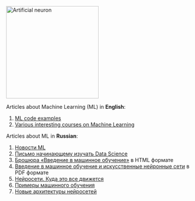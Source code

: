 <img src="https://raw.githubusercontent.com/foobar167/articles/master/Machine_Learning/Brochure/data/Ris1.6-Skhema-iskusstvennogo-neyrona.png" alt="Artificial neuron" title="Artificial neuron" height="250" />

Articles about Machine Learning (ML) in **English**:
   01. [ML code examples](code_examples)
   01. [Various interesting courses on Machine Learning](courses_on_machine_learning.md)

Articles about ML in **Russian**:
   01. [Новости ML](novosti_ml)
   01. [Письмо начинающему изучать Data Science](pismo_nachinayushchemu_izuchat_data_science/pismo_nachinayushchemu_izuchat_data_science.md)
   01. [Брошюра «Введение в машинное обучение»](https://foobar167.github.io/page/vvedeniye-v-mashinnoye-obucheniye-i-iskusstvennyye-neyronnyye-seti.html) в HTML формате
   01. [Введение в машинное обучение и искусственные нейронные сети](Vvedeniye_v_mashinnoye_obucheniye_i_iskusstvennyye_neyronnyye_seti.pdf) в PDF формате
   01. [Нейросети. Куда это все движется](neyroseti_kuda_eto_vse_dvizhetsya/neyroseti_kuda_eto_vse_dvizhetsya.md)
   01. [Примеры машинного обучения](primery_mashinnogo_obucheniya)
   01. [Новые архитектуры нейросетей](novyye_arkhitektury_neyrosetey)
